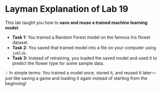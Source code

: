# Layman Explanation of Lab 19

This lab taught you how to **save and reuse a trained machine learning model**.

- **Task 1:** You trained a Random Forest model on the famous Iris flower dataset.  
- **Task 2:** You saved that trained model into a file on your computer using `joblib`.  
- **Task 3:** Instead of retraining, you loaded the saved model and used it to predict the flower type for some sample data.  

💡 In simple terms: You trained a model once, stored it, and reused it later—just like saving a game and loading it again instead of starting from the beginning!